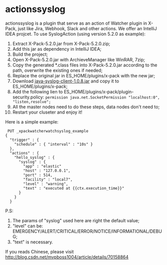 # actionssyslog
actionssyslog is a plugin that serve as an action of Watcher plugin in X-Pack, just like Jira, Webhook, Slack and other actions.
We offer an IntelliJ IDEA projcet. To use SyslogAction (using version 5.2.0 as example):
 1. Extract X-Pack-5.2.0.jar from X-Pack-5.2.0.zip;
 2. Add this jar as dependency in IntelliJ IDEA;
 3. Build the project;
 4. Open X-Pack-5.2.0.jar with ArchieveManager like WinRAR, 7zip;
 5. Copy the generated *.class files into X-Pack-5.2.0.jar according to the path, overwrite the existing ones if needed;
 6. Replace the original jar in ES_HOME/plugins/x-pack with the new jar;
 7. Download [java-syslog-client-1.0.8.jar](http:maven.aliyun.comnexus#nexus-search;quick~java-syslog-client) and copy it to ES_HOME/plugins/x-pack;
 8. Add the following lien to ES_HOME/plugins/x-pack/plugin-security.policy:
   `permission java.net.SocketPermission "localhost:0", "listen,resolve";`
 9. All the master nodes need to do these steps, data nodes don't need to;
 10. Restart your cluseter and enjoy it!
 
Here is a simple example:
```
 PUT _xpackwatcherwatchsyslog_example
{
  "trigger" : {
    "schedule" : { "interval" : "10s" } 
  },
  "actions" : {
    "hello_syslog" : {  
      "syslog" : {
        "app" : "elastic"
        "host" : "127.0.0.1",
        "port" : 514,
        "facility" : "local7",
        "level" : "warning",
        "text" : "executed at {{ctx.execution_time}}" 
      }
    }
  }
```

P.S:
 1. The params of "syslog" used here are right the default value;
 2. "level" can be: EMERGENCY/ALERT/CRITICAL/ERROR/NOTICE/INFORMATIONAL/DEBUG;
 3. "text" is necessary.
 
 If you reads Chinese, please visit http://blog.csdn.net/mvpboss1004/article/details/70158864
